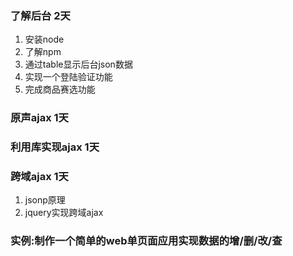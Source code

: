 ### 了解后台 2天
1. 安装node
2. 了解npm
3. 通过table显示后台json数据
4. 实现一个登陆验证功能
5. 完成商品赛选功能

### 原声ajax 1天

### 利用库实现ajax 1天

### 跨域ajax 1天
1. jsonp原理
2. jquery实现跨域ajax

### 实例:制作一个简单的web单页面应用实现数据的增/删/改/查
